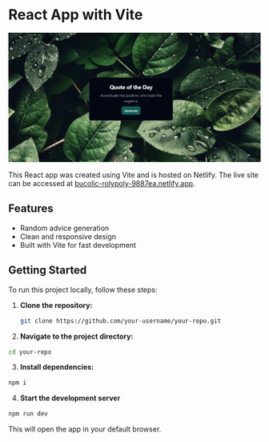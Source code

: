 # React App with Vite

![App Screenshot](screenshot.png)

This React app was created using Vite and is hosted on Netlify. The live site can be accessed at [bucolic-rolypoly-9887ea.netlify.app](https://bucolic-rolypoly-9887ea.netlify.app/).

## Features

- Random advice generation
- Clean and responsive design
- Built with Vite for fast development

## Getting Started

To run this project locally, follow these steps:

1. **Clone the repository:**

   ```bash
   git clone https://github.com/your-username/your-repo.git
   ```
2. **Navigate to the project directory:**

```bash
cd your-repo
```
3. **Install dependencies:**

```bash
npm i
```
4. **Start the development server**

```bash
npm run dev
```

This will open the app in your default browser.
